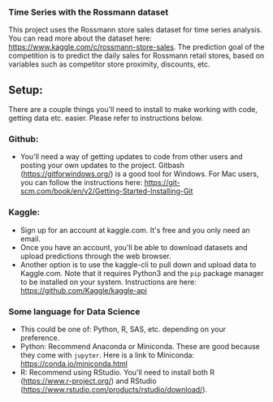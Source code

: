 ### Time Series with the Rossmann dataset

This project uses the Rossmann store sales dataset for time series analysis. You can read more about the dataset here: https://www.kaggle.com/c/rossmann-store-sales. The prediction goal of the competition is to predict the daily sales for Rossmann retail stores, based on variables such as competitor store proximity, discounts, etc.  

## Setup:

There are a couple things you'll need to install to make working with code, getting data etc. easier. Please refer to instructions below.

### Github:

* You'll need a way of getting updates to code from other users and posting your own updates to the project. Gitbash (https://gitforwindows.org/) is a good tool for Windows. For Mac users, you can follow the instructions here: https://git-scm.com/book/en/v2/Getting-Started-Installing-Git

### Kaggle:

* Sign up for an account at kaggle.com. It's free and you only need an email.  
* Once you have an account, you'll be able to download datasets and upload predictions through the web browser.  
* Another option is to use the kaggle-cli to pull down and upload data to Kaggle.com. Note that it requires Python3 and the `pip` package manager to be installed on your system. Instructions are here: https://github.com/Kaggle/kaggle-api

### Some language for Data Science

* This could be one of: Python, R, SAS, etc. depending on your preference.  
* Python: Recommend Anaconda or Miniconda. These are good because they come with `jupyter`. Here is a link to Miniconda: https://conda.io/miniconda.html   
* R: Recommend using RStudio. You'll need to install both R (https://www.r-project.org/) and RStudio (https://www.rstudio.com/products/rstudio/download/).  






